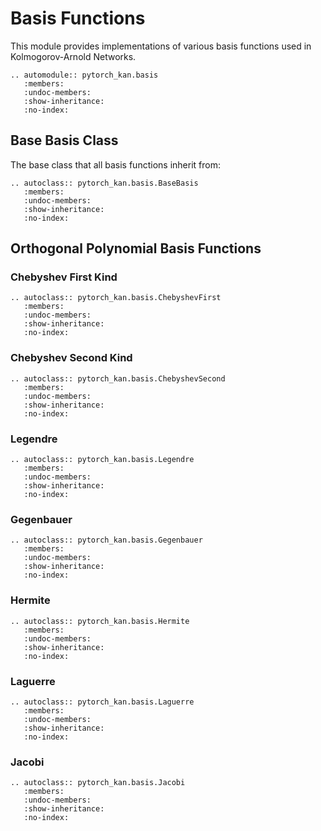 # Basis Functions

This module provides implementations of various basis functions used in Kolmogorov-Arnold Networks.

```{eval-rst}
.. automodule:: pytorch_kan.basis
   :members:
   :undoc-members:
   :show-inheritance:
   :no-index:
```

## Base Basis Class

The base class that all basis functions inherit from:

```{eval-rst}
.. autoclass:: pytorch_kan.basis.BaseBasis
   :members:
   :undoc-members:
   :show-inheritance:
   :no-index:
```

## Orthogonal Polynomial Basis Functions

### Chebyshev First Kind

```{eval-rst}
.. autoclass:: pytorch_kan.basis.ChebyshevFirst
   :members:
   :undoc-members:
   :show-inheritance:
   :no-index:
```

### Chebyshev Second Kind

```{eval-rst}
.. autoclass:: pytorch_kan.basis.ChebyshevSecond
   :members:
   :undoc-members:
   :show-inheritance:
   :no-index:
```

### Legendre

```{eval-rst}
.. autoclass:: pytorch_kan.basis.Legendre
   :members:
   :undoc-members:
   :show-inheritance:
   :no-index:
```

### Gegenbauer

```{eval-rst}
.. autoclass:: pytorch_kan.basis.Gegenbauer
   :members:
   :undoc-members:
   :show-inheritance:
   :no-index:
```

### Hermite

```{eval-rst}
.. autoclass:: pytorch_kan.basis.Hermite
   :members:
   :undoc-members:
   :show-inheritance:
   :no-index:
```

### Laguerre

```{eval-rst}
.. autoclass:: pytorch_kan.basis.Laguerre
   :members:
   :undoc-members:
   :show-inheritance:
   :no-index:
```

### Jacobi

```{eval-rst}
.. autoclass:: pytorch_kan.basis.Jacobi
   :members:
   :undoc-members:
   :show-inheritance:
   :no-index:
```